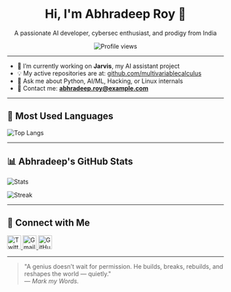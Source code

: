 <h1 align="center">Hi, I'm Abhradeep Roy 👋</h1>
<p align="center">A passionate AI developer, cybersec enthusiast, and prodigy from India</p>

<p align="center">
  <img src="https://komarev.com/ghpvc/?username=multivariablecalculus&style=flat-square&color=blue" alt="Profile views" />
</p>

---

- 🔭 I’m currently working on **Jarvis**, my AI assistant project
- 💡 My active repositories are at: [github.com/multivariablecalculus](https://github.com/multivariablecalculus?tab=repositories)
- 💬 Ask me about Python, AI/ML, Hacking, or Linux internals
- 📧 Contact me: **abhradeep.roy@example.com**

---

## 🧠 Most Used Languages

![Top Langs](https://github-readme-stats.vercel.app/api/top-langs/?username=multivariablecalculus&layout=compact&theme=tokyonight)

---

## 📊 Abhradeep's GitHub Stats

![Stats](https://github-readme-stats.vercel.app/api?username=multivariablecalculus&show_icons=true&theme=tokyonight&hide=stars,contribs)

![Streak](https://github-readme-streak-stats.herokuapp.com/?user=multivariablecalculus&theme=tokyonight&date_format=M%20j%5B%2C%20Y%5D)

---

## 🔗 Connect with Me

<p align="left">
  <a href="https://twitter.com/" target="_blank">
    <img alt="Twitter" title="Twitter" height="32" width="32" src="https://cdn.simpleicons.org/twitter/1DA1F2" />
  </a>
  <a href="mailto:abhradeep.roy@example.com" target="_blank">
    <img alt="Gmail" title="Gmail" height="32" width="32" src="https://cdn.simpleicons.org/gmail/EA4335" />
  </a>
  <a href="https://github.com/multivariablecalculus" target="_blank">
    <img alt="GitHub" title="GitHub" height="32" width="32" src="https://cdn.simpleicons.org/github/ffffff" />
  </a>
</p>

---

> "A genius doesn’t wait for permission. He builds, breaks, rebuilds, and reshapes the world — quietly."  
> — *Mark my Words.*
